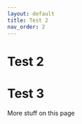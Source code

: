 ```yaml
---
layout: default
title: Test 2
nav_order: 2
---
```


# Test 2
# Test 3

More stuff on this page
<!--stackedit_data:
eyJoaXN0b3J5IjpbMjA3MTYzOTExOSwtODgyMzEyOTk3XX0=
-->
